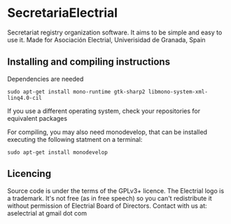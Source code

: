 SecretariaElectrial
===================

Secretariat registry organization software. It aims to be simple and easy to use it.
Made for Asociación Electrial, Univerisidad de Granada, Spain

Installing and compiling instructions
-------------------------------------

Dependencies are needed

```
sudo apt-get install mono-runtime gtk-sharp2 libmono-system-xml-linq4.0-cil
```

If you use a different operating system, check your repositories for equivalent packages

For compiling, you may also need monodevelop, that can be installed executing the following statment on a terminal:

```
sudo apt-get install monodevelop
```

Licencing
---------
Source code is under the terms of the GPLv3+ licence.
The Electrial logo is a trademark. It's not free (as in free speech) so you can't redistribute it without permission of Electrial Board of Directors. 
Contact with us at: aselectrial at gmail dot com
